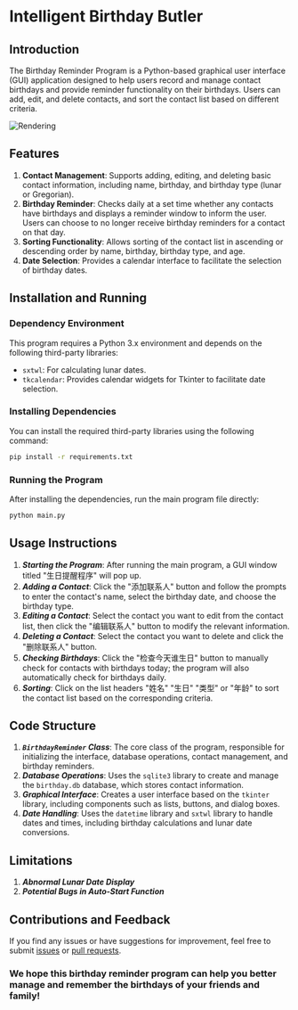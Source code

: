 # Intelligent Birthday Butler

## Introduction
The Birthday Reminder Program is a Python-based graphical user interface (GUI) application designed to help users record and manage contact birthdays and provide reminder functionality on their birthdays. Users can add, edit, and delete contacts, and sort the contact list based on different criteria.

![Rendering](https://github.com/Jessssssseea/Intelligent-Birthday-Butler/blob/python-version/rendering.png)

## Features
1. **Contact Management**: Supports adding, editing, and deleting basic contact information, including name, birthday, and birthday type (lunar or Gregorian).
2. **Birthday Reminder**: Checks daily at a set time whether any contacts have birthdays and displays a reminder window to inform the user. Users can choose to no longer receive birthday reminders for a contact on that day.
3. **Sorting Functionality**: Allows sorting of the contact list in ascending or descending order by name, birthday, birthday type, and age.
4. **Date Selection**: Provides a calendar interface to facilitate the selection of birthday dates.

## Installation and Running
### Dependency Environment
This program requires a Python 3.x environment and depends on the following third-party libraries:
- `sxtwl`: For calculating lunar dates.
- `tkcalendar`: Provides calendar widgets for Tkinter to facilitate date selection.

### Installing Dependencies
You can install the required third-party libraries using the following command:
```bash
pip install -r requirements.txt
```

### Running the Program
After installing the dependencies, run the main program file directly:
```bash
python main.py
```

## Usage Instructions
1. ***Starting the Program***: After running the main program, a GUI window titled "生日提醒程序" will pop up.
2. ***Adding a Contact***: Click the "添加联系人" button and follow the prompts to enter the contact's name, select the birthday date, and choose the birthday type.
3. ***Editing a Contact***: Select the contact you want to edit from the contact list, then click the "编辑联系人" button to modify the relevant information.
4. ***Deleting a Contact***: Select the contact you want to delete and click the "删除联系人" button.
5. ***Checking Birthdays***: Click the "检查今天谁生日" button to manually check for contacts with birthdays today; the program will also automatically check for birthdays daily.
6. ***Sorting***: Click on the list headers "姓名" "生日" "类型" or "年龄" to sort the contact list based on the corresponding criteria.

## Code Structure
1. ***`BirthdayReminder` Class***: The core class of the program, responsible for initializing the interface, database operations, contact management, and birthday reminders.
2. ***Database Operations***: Uses the `sqlite3` library to create and manage the `birthday.db` database, which stores contact information.
3. ***Graphical Interface***: Creates a user interface based on the `tkinter` library, including components such as lists, buttons, and dialog boxes.
4. ***Date Handling***: Uses the `datetime` library and `sxtwl` library to handle dates and times, including birthday calculations and lunar date conversions.

## Limitations
1. ***Abnormal Lunar Date Display***
2. ***Potential Bugs in Auto-Start Function***

## Contributions and Feedback
If you find any issues or have suggestions for improvement, feel free to submit [issues](https://github.com/Jessssssseea/Intelligent-Birthday-Butler/issues) or [pull requests](https://github.com/Jessssssseea/Intelligent-Birthday-Butler/pulls).

### We hope this birthday reminder program can help you better manage and remember the birthdays of your friends and family!